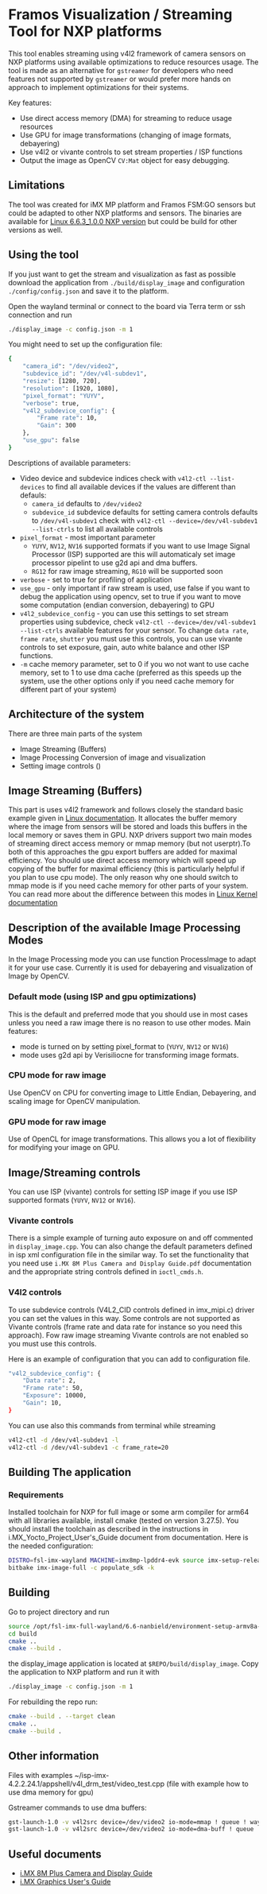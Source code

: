 # Framos Visualization / Streaming Tool for NXP platforms

This tool enables streaming using v4l2 framework of camera sensors on NXP platforms using available optimizations to reduce resources usage. The tool is made as an alternative for `gstreamer` for developers who need features not supported by `gstreamer` or would prefer more hands on approach to implement optimizations for their systems.

Key features:

- Use direct access memory (DMA) for streaming to reduce usage resources
- Use GPU for image transformations (changing of image formats, debayering)
- Use v4l2 or vivante controls to set stream properties / ISP functions
- Output the image as OpenCV `CV:Mat` object for easy debugging.

## Limitations

The tool was created for iMX MP platform and Framos FSM:GO sensors but could be adapted to other NXP platforms and sensors. The binaries are available for [Linux 6.6.3_1.0.0 NXP version](https://www.nxp.com/design/design-center/software/embedded-software/i-mx-software/embedded-linux-for-i-mx-applications-processors:IMXLINUX)
but could be build for other versions as well.

## Using the tool

If you just want to get the stream and visualization as fast as possible download the application from `./build/display_image` and configuration `./config/config.json` and save it to the platform.

Open the wayland terminal or connect to the board via Terra term or ssh connection and run

```bash
./display_image -c config.json -m 1
```

You might need to set up the configuration file:

```bash
{
	"camera_id": "/dev/video2",
	"subdevice_id": "/dev/v4l-subdev1",
	"resize": [1280, 720],
	"resolution": [1920, 1080],
	"pixel_format": "YUYV",
	"verbose": true,
	"v4l2_subdevice_config": {
		"Frame rate": 10,
		"Gain": 300
	},
	"use_gpu": false
}
```

Descriptions of available parameters:

- Video device and subdevice indices check with `v4l2-ctl --list-devices` to find all available devices if the values are different than defauls:
	- `camera_id` defaults to `/dev/video2` 
	- `subdevice_id` subdevice defaults for setting camera controls defaults to `/dev/v4l-subdev1` check with `v4l2-ctl --device=/dev/v4l-subdev1 --list-ctrls` to list all available controls
- `pixel_format` - most important parameter 
	- `YUYV`, `NV12`, `NV16` supported formats if you want to use Image Signal Processor (ISP) supported are  this will automaticaly set image processor pipelint to use g2d api and dma buffers.
	- `RG12` for raw image streaming, `RG10` will be supported soon
- `verbose` - set to true for profiling of application 
- `use_gpu` - only important if raw stream is used, use false if you want to debug the application using opencv, set to true if you want to move some computation (endian conversion, debayering) to GPU
- `v4l2_subdevice_config` - you can use this settings to set stream properties using subdevice, check 
`v4l2-ctl --device=/dev/v4l-subdev1 --list-ctrls` available features for your sensor. To change `data rate`, `frame rate`, `shutter` you must use this controls, you can use vivante controls to set exposure, gain, auto white balance and other ISP functions.
- `-m` cache memory parameter, set to 0 if you wo not want to use cache memory, set to 1 to use dma cache (preferred as this speeds up the system, use the other options only if you need cache memory for different part of your system)

## Architecture of the system

There are three main parts of the system

- Image Streaming (Buffers)
- Image Processing Conversion of image and visualization
- Setting image controls ()

## Image Streaming (Buffers)

 This part is uses v4l2 framework and follows closely the standard basic example given in [Linux documentation](https://kernel.org/doc/html/latest/userspace-api/media/v4l/v4l2grab.c.html). It allocates the buffer memory where the image from sensors will be stored and loads this buffers in the local memory or saves them in GPU. NXP drivers support two main modes of streaming direct access memory or mmap memory (but not userptr).To both of this approaches the gpu export buffers are added for maximal efficiency. You should use direct access memory which will speed up copying of the buffer for maximal efficiency (this is particularly helpful if you plan to use cpu mode). The only reason why one should switch to mmap mode is if you need cache memory for other parts of your system. You can read more about the difference between this modes in [Linux Kernel documentation](https://kernel.org/doc/html/latest/userspace-api/media/v4l/io.html)

## Description of the available Image Processing Modes

In the Image Processing mode you can use function ProcessImage to adapt it for your use case. Currently it is used for debayering and visualization of Image by OpenCV.

### Default mode (using ISP and gpu optimizations)

This is the default and preferred mode that you should use in most cases unless you need a raw image there is no reason to use other modes. Main features:
- mode is turned on by setting pixel_format to (`YUYV`, `NV12` or `NV16`)
- mode uses g2d api by Verisiliocne for transforming image formats.

### CPU mode for raw image

Use OpenCV on CPU for converting image to Little Endian, Debayering, and scaling image for OpenCV manipulation.

### GPU mode for raw image

Use of OpenCL for image transformations. This allows you a lot of flexibility for modifying your image on GPU.

## Image/Streaming controls

You can use ISP (vivante) controls for setting ISP image if you use ISP supported formats (`YUYV`, `NV12` or `NV16`).

### Vivante controls

There is a simple example of turning auto exposure on and off commented in `display_image.cpp`. You can also change the default parameters defined in isp xml configuration file in the similar way. To set the functionality that you need use `i.MX 8M Plus Camera and Display Guide.pdf` documentation and the appropriate string controls defined in `ioctl_cmds.h`.

### V4l2 controls

To use subdevice controls (V4L2_CID controls defined in imx<ID>_mipi.c) driver you can set the values in this way. Some controls are not supported as Vivante controls (frame rate and data rate for instance so you need this approach). Fow raw image streaming Vivante controls are not enabled so you must use this controls.

Here is an example of configuration that you can add to configuration file.

``` bash
"v4l2_subdevice_config": {
	"Data rate": 2,
	"Frame rate": 50,
	"Exposure": 10000,
	"Gain": 10,
}
```

You can use also this commands from terminal while streaming

``` bash
v4l2-ctl -d /dev/v4l-subdev1 -l
v4l2-ctl -d /dev/v4l-subdev1 -c frame_rate=20
```

## Building The application

### Requirements

Installed toolchain for NXP for full image or some arm compiler for arm64 with all libraries available, install cmake (tested on version 3.27.5).
You should install the toolchain as described in the instructions in i.MX_Yocto_Project_User's_Guide document from documentation. Here is the needed configuration:

``` bash
DISTRO=fsl-imx-wayland MACHINE=imx8mp-lpddr4-evk source imx-setup-release.sh -b build-wayland
bitbake imx-image-full -c populate_sdk -k
```

## Building

Go to project directory and run

```bash
source /opt/fsl-imx-full-wayland/6.6-nanbield/environment-setup-armv8a-poky-linux # put your toolchain path here
cd build
cmake ..
cmake --build .
```

the display_image application is located at `$REPO/build/display_image`. Copy the application to NXP platform and run it with

```bash
./display_image -c config.json -m 1
```

For rebuilding the repo run:

```bash
cmake --build . --target clean
cmake ..
cmake --build .
```

## Other information 

Files with examples
~/isp-imx-4.2.2.24.1/appshell/v4l_drm_test/video_test.cpp (file with example how to use dma memory for gpu)

Gstreamer commands to use dma buffers:

``` bash
gst-launch-1.0 -v v4l2src device=/dev/video2 io-mode=mmap ! queue ! waylandsink
gst-launch-1.0 -v v4l2src device=/dev/video2 io-mode=dma-buff ! queue ! waylandsink
```

## Useful documents

- [i.MX 8M Plus Camera and Display Guide](https://www.nxp.com/docs/en/user-guide/iMX8MP_CAMERA_DISPLAY_GUIDE.pdf)
- [i.MX Graphics User's Guide](https://www.nxp.com/docs/en/user-guide/IMX_GRAPHICS_USERS_GUIDE.pdf)
